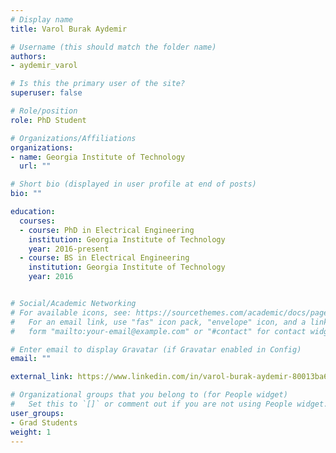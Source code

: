 ```yaml
---
# Display name
title: Varol Burak Aydemir

# Username (this should match the folder name)
authors:
- aydemir_varol

# Is this the primary user of the site?
superuser: false

# Role/position
role: PhD Student

# Organizations/Affiliations
organizations:
- name: Georgia Institute of Technology
  url: ""

# Short bio (displayed in user profile at end of posts)
bio: ""

education:
  courses:
  - course: PhD in Electrical Engineering
    institution: Georgia Institute of Technology
    year: 2016-present
  - course: BS in Electrical Engineering
    institution: Georgia Institute of Technology
    year: 2016


# Social/Academic Networking
# For available icons, see: https://sourcethemes.com/academic/docs/page-builder/#icons
#   For an email link, use "fas" icon pack, "envelope" icon, and a link in the
#   form "mailto:your-email@example.com" or "#contact" for contact widget.

# Enter email to display Gravatar (if Gravatar enabled in Config)
email: ""

external_link: https://www.linkedin.com/in/varol-burak-aydemir-80013ba6

# Organizational groups that you belong to (for People widget)
#   Set this to `[]` or comment out if you are not using People widget.
user_groups:
- Grad Students
weight: 1
---
```

